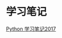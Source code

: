 # 学习笔记

[Python 学习笔记2017]( https://github.com/YoungBear/LearningNotesYsx/blob/master/python/python_learn_2017.md)